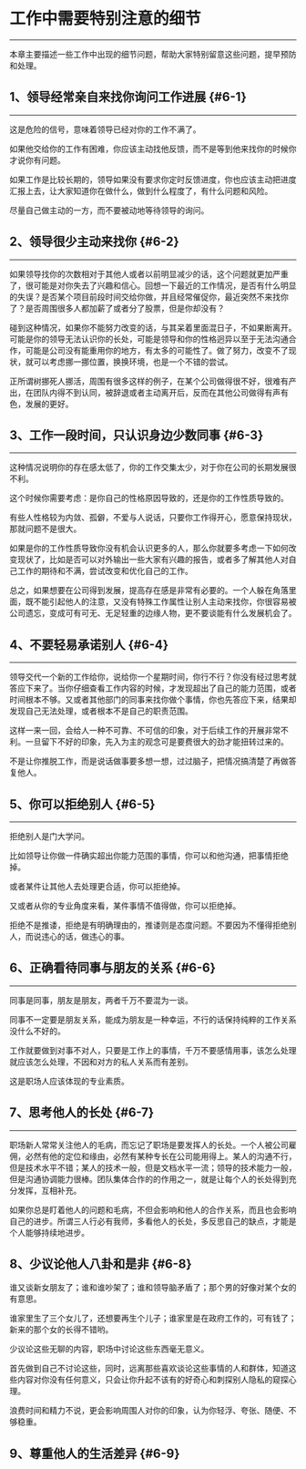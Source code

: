# 工作中需要特别注意的细节

---

本章主要描述一些工作中出现的细节问题，帮助大家特别留意这些问题，提早预防和处理。

## 1、领导经常亲自来找你询问工作进展 {#6-1}

---

这是危险的信号，意味着领导已经对你的工作不满了。

如果他交给你的工作有困难，你应该主动找他反馈，而不是等到他来找你的时候你才说你有问题。

如果工作是比较长期的，领导如果没有要求你定时反馈进度，你也应该主动把进度汇报上去，让大家知道你在做什么，做到什么程度了，有什么问题和风险。

尽量自己做主动的一方，而不要被动地等待领导的询问。

## 2、领导很少主动来找你 {#6-2}

---

如果领导找你的次数相对于其他人或者以前明显减少的话，这个问题就更加严重了，很可能是对你失去了兴趣和信心。回想一下最近的工作情况，是否有什么明显的失误？是否某个项目前段时间交给你做，并且经常催促你，最近突然不来找你了？是否周围很多人都加薪了或者分了股票，但是你却没有？

碰到这种情况，如果你不能努力改变的话，与其呆着里面混日子，不如果断离开。可能是你的领导无法认识你的长处，可能是领导和你的性格迥异以至于无法沟通合作，可能是公司没有能重用你的地方，有太多的可能性了。做了努力，改变不了现状，就可以考虑挪一挪位置，换换环境，也是一个不错的尝试。

正所谓树挪死人挪活，周围有很多这样的例子，在某个公司做得很不好，很难有产出，在团队内得不到认同，被辞退或者主动离开后，反而在其他公司做得有声有色，发展的更好。

## 3、工作一段时间，只认识身边少数同事 {#6-3}

---

这种情况说明你的存在感太低了，你的工作交集太少，对于你在公司的长期发展很不利。

这个时候你需要考虑：是你自己的性格原因导致的，还是你的工作性质导致的。

有些人性格较为内敛、孤僻，不爱与人说话，只要你工作得开心，愿意保持现状，那就问题不是很大。

如果是你的工作性质导致你没有机会认识更多的人，那么你就要多考虑一下如何改变现状了，比如是否可以对外输出一些大家有兴趣的报告，或者多了解其他人对自己工作的期待和不满，尝试改变和优化自己的工作。

总之，如果想要在公司得到发展，提高存在感是非常有必要的。一个人躲在角落里面，既不能引起他人的注意，又没有特殊工作属性让别人主动来找你，你很容易被公司遗忘，变成可有可无、无足轻重的边缘人物，更不要谈能有什么发展机会了。

## 4、不要轻易承诺别人 {#6-4}

---

领导交代一个新的工作给你，说给你一个星期时间，你行不行？你没有经过思考就答应下来了。当你仔细查看工作内容的时候，才发现超出了自己的能力范围，或者时间根本不够。又或者其他部门的同事来找你做个事情，你也先答应下来，结果却发现自己无法处理，或者根本不是自己的职责范围。

这样一来一回，会给人一种不可靠、不可信的印象，对于后续工作的开展非常不利。一旦留下不好的印象，先入为主的观念可是要费很大的劲才能扭转过来的。

不是让你推脱工作，而是说话做事要多想一想，过过脑子，把情况搞清楚了再做答复他人。

## 5、你可以拒绝别人 {#6-5}

---

拒绝别人是门大学问。

比如领导让你做一件确实超出你能力范围的事情，你可以和他沟通，把事情拒绝掉。

或者某件让其他人去处理更合适，你可以拒绝掉。

又或者从你的专业角度来看，某件事情不值得做，你可以拒绝掉。

拒绝不是推诿，拒绝是有明确理由的，推诿则是态度问题。不要因为不懂得拒绝别人，而说违心的话，做违心的事。

## 6、正确看待同事与朋友的关系 {#6-6}

---

同事是同事，朋友是朋友，两者千万不要混为一谈。

同事不一定要是朋友关系，能成为朋友是一种幸运，不行的话保持纯粹的工作关系没什么不好的。

工作就要做到对事不对人，只要是工作上的事情，千万不要感情用事，该怎么处理就应该怎么处理，不因和对方的私人关系而有差别。

这是职场人应该体现的专业素质。

## 7、思考他人的长处 {#6-7}

---

职场新人常常关注他人的毛病，而忘记了职场是要发挥人的长处。一个人被公司雇佣，必然有他的定位和缘由，必然有某种专长在公司能用得上。某人的沟通不行，但是技术水平不错；某人的技术一般，但是文档水平一流；领导的技术能力一般，但是沟通协调能力很棒。团队集体合作的的作用之一，就是让每个人的长处得到充分发挥，互相补充。

如果你总是盯着他人的问题和毛病，不但会影响和他人的合作关系，而且也会影响自己的进步。所谓三人行必有我师，多看他人的长处，多反思自己的缺点，才能是个人能够持续地进步。

## 8、少议论他人八卦和是非 {#6-8}

谁又谈新女朋友了；谁和谁吵架了；谁和领导脑矛盾了；那个男的好像对某个女的有意思。

谁家里生了三个女儿了，还想要再生个儿子；谁家里是在政府工作的，可有钱了；新来的那个女的长得不错哟。

少议论这些无聊的内容，职场中讨论这些东西毫无意义。

首先做到自己不讨论这些，同时，远离那些喜欢谈论这些事情的人和群体，知道这些内容对你没有任何意义，只会让你升起不该有的好奇心和刺探别人隐私的窥探心理。

浪费时间和精力不说，更会影响周围人对你的印象，认为你轻浮、夸张、随便、不够稳重。

## 9、尊重他人的生活差异 {#6-9}



